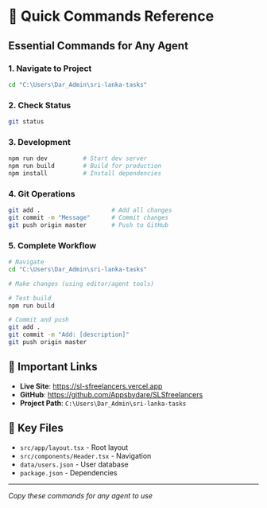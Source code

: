 # 🚀 Quick Commands Reference

## Essential Commands for Any Agent

### 1. Navigate to Project
```bash
cd "C:\Users\Dar_Admin\sri-lanka-tasks"
```

### 2. Check Status
```bash
git status
```

### 3. Development
```bash
npm run dev          # Start dev server
npm run build        # Build for production
npm install          # Install dependencies
```

### 4. Git Operations
```bash
git add .                    # Add all changes
git commit -m "Message"      # Commit changes
git push origin master       # Push to GitHub
```

### 5. Complete Workflow
```bash
# Navigate
cd "C:\Users\Dar_Admin\sri-lanka-tasks"

# Make changes (using editor/agent tools)

# Test build
npm run build

# Commit and push
git add .
git commit -m "Add: [description]"
git push origin master
```

## 🔗 Important Links
- **Live Site**: https://sl-sfreelancers.vercel.app
- **GitHub**: https://github.com/Appsbydare/SLSfreelancers
- **Project Path**: `C:\Users\Dar_Admin\sri-lanka-tasks`

## 📁 Key Files
- `src/app/layout.tsx` - Root layout
- `src/components/Header.tsx` - Navigation
- `data/users.json` - User database
- `package.json` - Dependencies

---
*Copy these commands for any agent to use*
